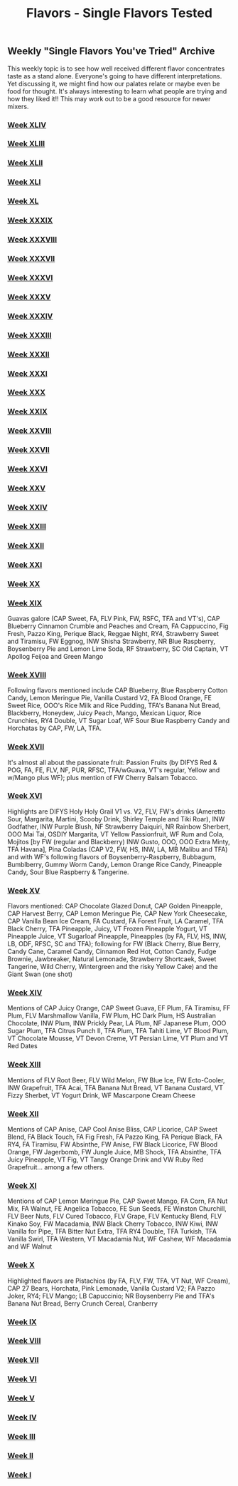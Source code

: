 ﻿---
path: '/flavors/sft'
slug: 'sft'
title: 'Flavors - Single Flavors Tested'
---

## Weekly "Single Flavors You've Tried" Archive

This weekly topic is to see how well received different flavor concentrates taste as a stand alone. Everyone's going to have different interpretations. Yet discussing it, we might find how our palates relate or maybe even be food for thought. It's always interesting to learn what people are trying and how they liked it!! This may work out to be a good resource for newer mixers.

### [Week XLIV ](http://redd.it/epr3s0)

### [Week XLIII](http://redd.it/emi3o9)

### [Week XLII](http://redd.it/ejimo4)

### [Week XLI](http://redd.it/eg4w0v)

### [Week XL](http://redd.it/ed2hng)

### [Week XXXIX](http://redd.it/e9xef0)

### [Week XXXVIII](https://redd.it/e6po1x)

### [Week XXXVII](https://redd.it/dzndrg)

### [Week XXXVI](https://redd.it/dwi4ry)

### [Week XXXV](https://redd.it/dt6yw4)

### [Week XXXIV](https://redd.it/dptzzi)

### [Week XXXIII](https://redd.it/dmnxvu)

### [Week XXXII](https://redd.it/dg409i)

### [Week XXXI](https://redd.it/dcydsy)

### [Week XXX](https://redd.it/d9su57)

### [Week XXIX](https://redd.it/d6iyfn)

### [Week XXVIII](https://redd.it/d3b48a)

### [Week XXVII](https://redd.it/d031s1)

### [Week XXVI](https://redd.it/cx5fzw)

### [Week XXV](https://redd.it/cu353o)

### [Week XXIV](https://redd.it/cqser5)

### [Week XXIII](https://redd.it/cnoyzi)

### [Week XXII](https://redd.it/ckrmbp)

### [Week XXI](https://redd.it/chuugn)

### [Week XX](https://redd.it/cewluk)

### [Week XIX](https://redd.it/cbyvev)

Guavas galore (CAP Sweet, FA, FLV Pink, FW, RSFC, TFA and VT's), CAP Blueberry Cinnamon Crumble and Peaches and Cream, FA Cappuccino, Fig Fresh, Pazzo King, Perique Black, Reggae Night, RY4, Strawberry Sweet and Tiramisu, FW Eggnog, INW Shisha Strawberry, NR Blue Raspberry, Boysenberry Pie and Lemon Lime Soda, RF Strawberry, SC Old Captain, VT Apollog Feijoa and Green Mango

### [Week XVIII](https://redd.it/c992ji)

Following flavors mentioned include CAP Blueberry, Blue Raspberry Cotton Candy, Lemon Meringue Pie, Vanilla Custard V2, FA Blood Orange, FE Sweet Rice, OOO's Rice Milk and Rice Pudding, TFA's Banana Nut Bread, Blackberry, Honeydew, Juicy Peach, Mango, Mexican Liquor, Rice Crunchies, RY4 Double, VT Sugar Loaf, WF Sour Blue Raspberry Candy and Horchatas by CAP, FW, LA, TFA.

### [Week XVII](https://redd.it/c68op8)

It's almost all about the passionate fruit: Passion Fruits (by DIFYS Red & POG, FA, FE, FLV, NF, PUR, RFSC, TFA/wGuava, VT's regular, Yellow and w/Mango plus WF); plus mention of FW Cherry Balsam Tobacco.

### [Week XVI](https://redd.it/c36med)

Highlights are DIFYS Holy Holy Grail V1 vs. V2, FLV, FW's drinks (Ameretto Sour, Margarita, Martini, Scooby Drink, Shirley Temple and Tiki Roar), INW Godfather, INW Purple Blush, NF Strawberry Daiquiri, NR Rainbow Sherbert, OOO Mai Tai, OSDIY Margarita, VT Yellow Passionfruit, WF Rum and Cola, Mojitos [by FW (regular and Blackberry) INW Gusto, OOO, OOO Extra Minty, TFA Havana], Pina Coladas (CAP V2, FW, HS, INW, LA, MB Malibu and TFA) and with WF's following flavors of Boysenberry-Raspberry, Bubbagum, Bumblberry, Gummy Worm Candy, Lemon Orange Rice Candy, Pineapple Candy, Sour Blue Raspberry & Tangerine.

### [Week XV](https://redd.it/c09rii)

Flavors mentioned: CAP Chocolate Glazed Donut, CAP Golden Pineapple, CAP Harvest Berry, CAP Lemon Meringue Pie, CAP New York Cheesecake, CAP Vanilla Bean Ice Cream, FA Custard, FA Forest Fruit, LA Caramel, TFA Black Cherry, TFA Pineapple, Juicy, VT Frozen Pineapple Yogurt, VT Pineapple Juice, VT Sugarloaf Pineapple, Pineapples (by FA, FLV, HS, INW, LB, ODF, RFSC, SC and TFA); following for FW (Black Cherry, Blue Berry, Candy Cane, Caramel Candy, Cinnamon Red Hot, Cotton Candy, Fudge Brownie, Jawbreaker, Natural Lemonade, Strawberry Shortcaek, Sweet Tangerine, Wild Cherry, Wintergreen and the risky Yellow Cake) and the Giant Swan (one shot)

### [Week XIV](https://redd.it/bxhl76)

Mentions of CAP Juicy Orange, CAP Sweet Guava, EF Plum, FA Tiramisu, FF Plum, FLV Marshmallow Vanilla, FW Plum, HC Dark Plum, HS Australian Chocolate, INW Plum, INW Prickly Pear, LA Plum, NF Japanese Plum, OOO Sugar Plum, TFA Citrus Punch II, TFA Plum, TFA Tahiti Lime, VT Blood Plum, VT Chocolate Mousse, VT Devon Creme, VT Persian Lime, VT Plum and VT Red Dates

### [Week XIII](https://redd.it/bva0h3)

Mentions of FLV Root Beer, FLV Wild Melon, FW Blue Ice, FW Ecto-Cooler, INW Grapefruit, TFA Acai, TFA Banana Nut Bread, VT Banana Custard, VT Fizzy Sherbet, VT Yogurt Drink, WF Mascarpone Cream Cheese

### [Week XII](https://redd.it/bs4utw)

Mentions of CAP Anise, CAP Cool Anise Bliss, CAP Licorice, CAP Sweet Blend, FA Black Touch, FA Fig Fresh, FA Pazzo King, FA Perique Black, FA RY4, FA Tiramisu, FW Absinthe, FW Anise, FW Black Licorice, FW Blood Orange, FW Jagerbomb, FW Jungle Juice, MB Shock, TFA Absinthe, TFA Juicy Pineapple, VT Fig, VT Tangy Orange Drink and VW Ruby Red Grapefruit... among a few others.

### [Week XI](https://redd.it/bpg9m2)

Mentions of CAP Lemon Meringue Pie, CAP Sweet Mango, FA Corn, FA Nut Mix, FA Walnut, FE Angelica Tobacco, FE Sun Seeds, FE Winston Churchill, FLV Beer Nuts, FLV Cured Tobacco, FLV Grape, FLV Kentucky Blend, FLV Kinako Soy, FW Macadamia, INW Black Cherry Tobacco, INW Kiwi, INW Vanilla for Pipe, TFA Bitter Nut Extra, TFA RY4 Double, TFA Turkish, TFA Vanilla Swirl, TFA Western, VT Macadamia Nut, WF Cashew, WF Macadamia and WF Walnut

### [Week X](https://redd.it/bml9lw)

Highlighted flavors are Pistachios (by FA, FLV, FW, TFA, VT Nut, WF Cream), CAP 27 Bears, Horchata, Pink Lemonade, Vanilla Custard V2; FA Pazzo Joker, RY4; FLV Mango; LB Capuccinio; NR Boysenberry Pie and TFA's Banana Nut Bread, Berry Crunch Cereal, Cranberry

### [Week IX](https://redd.it/bjyg4v)

### [Week VIII](https://www.reddit.com/r/DIY_eJuice/comments/bharid/single_flavors_youve_sampled_recently/)

### [Week VII](https://redd.it/bemb2q)

### [Week VI](https://redd.it/bc1g80)

### [Week V](https://redd.it/b9j3bf)

### [Week IV](https://redd.it/b6jcns)

### [Week III](https://redd.it/b3syzj)

### [Week II](https://redd.it/b15m07)

### [Week I](https://redd.it/ay9ut3)
